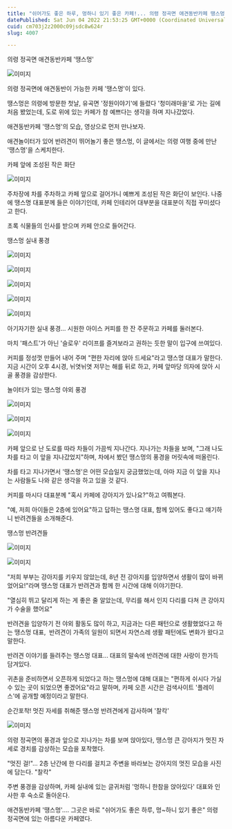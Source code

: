 ```yaml
---
title: "쉬어가도 좋은 하루, 멍하니 있기 좋은 카페!... 의령 정곡면 애견동반카페 땡스멍"
datePublished: Sat Jun 04 2022 21:53:25 GMT+0000 (Coordinated Universal Time)
cuid: cm703j2z2000c09jsdc8w624r
slug: 4007

---
```



의령 정곡면 애견동반카페 '땡스멍'

![이미지](https://cdn.hashnode.com/res/hashnode/image/upload/v1739254989628/6be16971-f12b-472f-a139-764c6c76eb4d.jpeg)

의령 정곡면에 애견동반이 가능한 카페 '땡스멍'이 있다.

땡스멍은 의령에 방문한 첫날, 유곡면 '정원이야기'에 들렸다 '청미래마을'로 가는 길에 처음 봤었는데, 도로 위에 있는 카페가 참 예쁘다는 생각을 하며 지나갔었다.

애견동반카페 '땡스멍'의 모습, 영상으로 먼저 만나보자.

애견놀이터가 있어 반려견이 뛰어놀기 좋은 땡스멍, 이 글에서는 의령 여행 중에 만난 '땡스멍'을 스케치한다.

카페 앞에 조성된 작은 화단

![이미지](https://cdn.hashnode.com/res/hashnode/image/upload/v1739254991791/fd344292-c70e-4595-b212-ea9e65d7a6f0.jpeg)

주차장에 차를 주차하고 카페 앞으로 걸어가니 예쁘게 조성된 작은 화단이 보인다. 나중에 땡스명 대표분께 들은 이야기인데, 카페 인테리어 대부분을 대표분이 직접 꾸미셨다고 한다.

초록 식물들의 인사를 받으며 카페 안으로 들어간다.

땡스멍 실내 풍경

![이미지](https://cdn.hashnode.com/res/hashnode/image/upload/v1739254994010/4ae579d5-dcf7-493d-be24-a0d06a7a8e44.jpeg)

![이미지](https://cdn.hashnode.com/res/hashnode/image/upload/v1739254995828/20283ce1-76d8-4a91-b2cd-d126074e2d91.jpeg)

![이미지](https://cdn.hashnode.com/res/hashnode/image/upload/v1739254997651/3827c886-a120-4e05-a2f6-30df7c997afa.jpeg)

![이미지](https://cdn.hashnode.com/res/hashnode/image/upload/v1739254999578/889a323c-4fdb-4fae-ab20-48afc8f1b13d.jpeg)

![이미지](https://cdn.hashnode.com/res/hashnode/image/upload/v1739255001310/7c0a5d09-7196-4fcb-9c0a-5686d4a015b7.jpeg)

아기자기한 실내 풍경... 시원한 아이스 커피를 한 잔 주문하고 카페를 둘러본다.

마치 '패스트'가 아닌 '슬로우' 라이프를 즐겨보라고 권하는 듯한 말이 입구에 쓰여있다.

커피를 정성껏 만들어 내어 주며 "편한 자리에 앉아 드세요"라고 땡스멍 대표가 말한다. 지금 시간이 오후 4시경, 뉘엿뉘엿 저무는 해를 뒤로 하고, 카페 앞마당 의자에 앉아 시골 풍경을 감상한다.

놀이터가 있는 땡스멍 야외 풍경

![이미지](https://cdn.hashnode.com/res/hashnode/image/upload/v1739255003242/075e23fa-3625-48e9-908b-2726bb67ed2a.jpeg)

![이미지](https://cdn.hashnode.com/res/hashnode/image/upload/v1739255005130/cfdae4d7-8542-4972-834b-4ed88b43e30b.jpeg)

![이미지](https://cdn.hashnode.com/res/hashnode/image/upload/v1739255007140/54bbca31-9df8-4a68-a043-355ce2ba332d.jpeg)

카페 앞으로 난 도로를 따라 차들이 가끔씩 지나간다. 지나가는 차들을 보며, "그래 나도 차를 타고 이 앞을 지나갔었지"하며, 차에서 봤던 땡스멍의 풍경을 머릿속에 떠올린다.

차를 타고 지나가면서 '땡스멍'은 어떤 모습일지 궁금했었는데, 아마 지금 이 앞을 지나는 사람들도 나와 같은 생각을 하고 있을 것 같다.

커피를 마시다 대표분께 "혹시 카페에 강아지가 있나요?"하고 여쭤본다.

"예, 저희 아이들은 2층에 있어요"하고 답하는 땡스멍 대표, 함께 있어도 좋다고 얘기하니 반려견들을 소개해준다.

땡스멍 반려견들

![이미지](https://cdn.hashnode.com/res/hashnode/image/upload/v1739255009299/b99b0aa8-3483-47b1-a3b4-ce8896369221.jpeg)

![이미지](https://cdn.hashnode.com/res/hashnode/image/upload/v1739255011470/78efb3e6-eba0-4b7e-b32f-d5a3fcccd05d.jpeg)

"저희 부부는 강아지를 키우지 않았는데, 8년 전 강아지를 입양하면서 생활이 많이 바뀌었어요!"라며 땡스멍 대표가 반려견과 함께 한 시간에 대해 이야기한다.

"열심히 뛰고 달리게 하는 게 좋은 줄 알았는데, 무리를 해서 인지 다리를 다쳐 큰 강아지가 수술을 했어요"

반려견을 입양하기 전 야외 활동도 많이 하고, 지금과는 다른 패턴으로 생활했었다고 하는 땡스멍 대표,  반려견이 가족의 일원이 되면서 자연스레 생활 패턴에도 변화가 왔다고 말한다.

반려견 이야기를 들려주는 땡스멍 대표... 대표의 말속에 반려견에 대한 사랑이 한가득 담겨있다.

귀촌을 준비하면서 오픈하게 되었다고 하는 땡스멍에 대해 대표는 "편하게 쉬시다 가실 수 있는 곳이 되었으면 좋겠어요"라고 말하며, 카페 오픈 시간은 검색사이트 '플레이스'에 공개할 예정이라고 말한다.

순간포착! 멋진 자세를 취해준 땡스멍 반려견에게 감사하며 '찰칵'

![이미지](https://cdn.hashnode.com/res/hashnode/image/upload/v1739255014117/667c8782-57af-4dfd-8b33-4d4504e65036.jpeg)

의령 정곡면의 풍경과 앞으로 지나가는 차를 보며 앉아있다, 땡스멍 큰 강아지가 멋진 자세로 경치를 감상하는 모습을 포착했다.

"멋진 걸!"... 2층 난간에 한 다리를 걸치고 주변을 바라보는 강아지의 멋진 모습을 사진에 담는다. "찰칵"

주변 풍경을 감상하며, 카페 실내에 있는 글귀처럼 '멍하니 한참을 앉아있다' 대표와 인사한 후 숙소로 돌아온다.

애견동반카페 '땡스멍'.... 그곳은 바로 "쉬어가도 좋은 하루, 멍~하니 있기 좋은" 의령 정곡면에 있는 아름다운 카페였다.